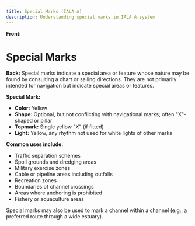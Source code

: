 ```yaml
---
title: Special Marks (IALA A)
description: Understanding special marks in IALA A system
---
```


**Front:**
# Special Marks

**Back:**
Special marks indicate a special area or feature whose nature may be found by consulting a chart or sailing directions. They are not primarily intended for navigation but indicate special areas or features.

**Special Mark:**
- **Color:** Yellow
- **Shape:** Optional, but not conflicting with navigational marks; often "X"-shaped or pillar
- **Topmark:** Single yellow "X" (if fitted)
- **Light:** Yellow, any rhythm not used for white lights of other marks

**Common uses include:**
- Traffic separation schemes
- Spoil grounds and dredging areas
- Military exercise zones
- Cable or pipeline areas including outfalls
- Recreation zones
- Boundaries of channel crossings
- Areas where anchoring is prohibited
- Fishery or aquaculture areas

Special marks may also be used to mark a channel within a channel (e.g., a preferred route through a wide estuary). 